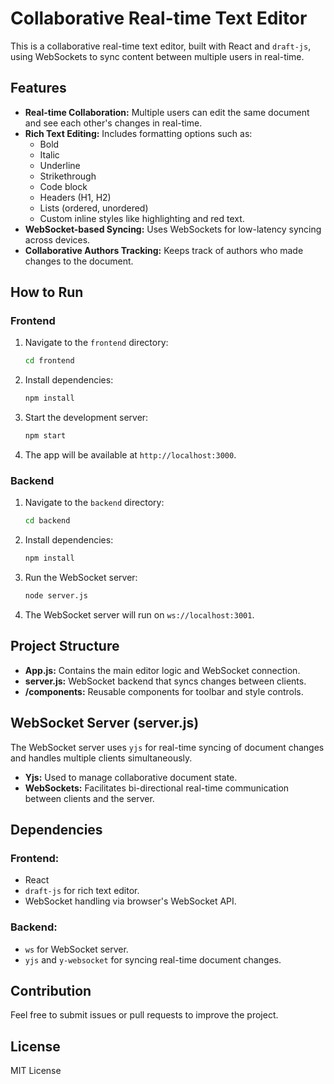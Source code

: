# Collaborative Real-time Text Editor

This is a collaborative real-time text editor, built with React and `draft-js`, using WebSockets to sync content between multiple users in real-time.

## Features

- **Real-time Collaboration:** Multiple users can edit the same document and see each other's changes in real-time.
- **Rich Text Editing:** Includes formatting options such as:
  - Bold
  - Italic
  - Underline
  - Strikethrough
  - Code block
  - Headers (H1, H2)
  - Lists (ordered, unordered)
  - Custom inline styles like highlighting and red text.
- **WebSocket-based Syncing:** Uses WebSockets for low-latency syncing across devices.
- **Collaborative Authors Tracking:** Keeps track of authors who made changes to the document.

## How to Run

### Frontend
1. Navigate to the `frontend` directory:
    ```bash
    cd frontend
    ```
2. Install dependencies:
    ```bash
    npm install
    ```
3. Start the development server:
    ```bash
    npm start
    ```
4. The app will be available at `http://localhost:3000`.

### Backend
1. Navigate to the `backend` directory:
    ```bash
    cd backend
    ```
2. Install dependencies:
    ```bash
    npm install
    ```
3. Run the WebSocket server:
    ```bash
    node server.js
    ```
4. The WebSocket server will run on `ws://localhost:3001`.

## Project Structure

- **App.js:** Contains the main editor logic and WebSocket connection.
- **server.js:** WebSocket backend that syncs changes between clients.
- **/components:** Reusable components for toolbar and style controls.

## WebSocket Server (server.js)

The WebSocket server uses `yjs` for real-time syncing of document changes and handles multiple clients simultaneously.

- **Yjs:** Used to manage collaborative document state.
- **WebSockets:** Facilitates bi-directional real-time communication between clients and the server.

## Dependencies

### Frontend:
- React
- `draft-js` for rich text editor.
- WebSocket handling via browser's WebSocket API.

### Backend:
- `ws` for WebSocket server.
- `yjs` and `y-websocket` for syncing real-time document changes.

## Contribution

Feel free to submit issues or pull requests to improve the project.

## License

MIT License
